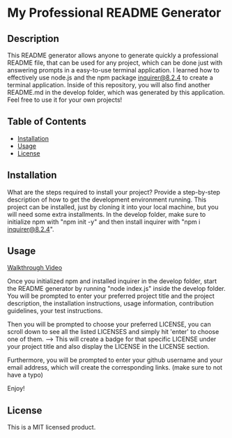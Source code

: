 # My Professional README Generator

## Description

This README generator allows anyone to generate quickly a professional README file, that can be used for any project, which can be done just with answering prompts in a easy-to-use terminal application. 
I learned how to effectively use node.js and the npm package inquirer@8.2.4 to create a terminal application. 
Inside of this repository, you will also find another README.md in the develop folder, which was generated by this application. 
Feel free to use it for your own projects!

## Table of Contents

- [Installation](#installation)
- [Usage](#usage)
- [License](#license)

## Installation

What are the steps required to install your project? Provide a step-by-step description of how to get the development environment running.
This project can be installed, just by cloning it into your local machine, but you will need some extra installments.
In the develop folder, make sure to initialize npm with "npm init -y" and then 
install inquirer with "npm i inquirer@8.2.4".

## Usage

[Walkthrough Video](https://drive.google.com/file/d/10jjoVrStM0HQPWVA1WKOM3rIHwyDmxay/view)

Once you initialized npm and installed inquirer in the develop folder,
start the README generator by running "node index.js" inside the develop folder.
You will be prompted to enter your preferred project title and the project description, the installation instructions, usage information, contribution guidelines, your test instructions.

Then you will be prompted to choose your preferred LICENSE, you can scroll down to see all the listed LICENSES and simply hit 'enter' to choose one of them. --> This will create a badge for that specific LICENSE under your project title and also display the LICENSE in the LICENSE section.

Furthermore, you will be prompted to enter your github username and your email address, which will create the corresponding links. (make sure to not have a typo)

Enjoy!

## License

This is a MIT licensed product.


